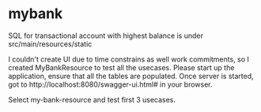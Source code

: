 # mybank

SQL for transactional account with highest balance is under src/main/resources/static

I couldn't create UI due to time constrains as well work commitments, so I created MyBankResource to test all the usecases. Please start up the application, ensure that all the tables are populated.
Once server is started, got to http://localhost:8080/swagger-ui.html# in your browser.

Select my-bank-resource and test first 3 usecases.
